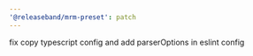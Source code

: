 ```yaml
---
'@releaseband/mrm-preset': patch
---
```


fix copy typescript config and add parserOptions in eslint config
